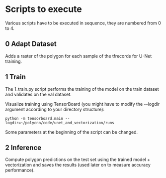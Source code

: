 # Scripts to execute

Various scripts have to be executed in sequence, they are numbered from 0 to 4.

## 0 Adapt Dataset

Adds a raster of the polygon for each sample of the tfrecords for U-Net training.

## 1 Train

The 1_train.py script performs the training of the model on the train dataset and validates on the val dataset.

Visualize training using TensorBoard (you might have to modify the --logdir argument according to your directory structure):
```
python -m tensorboard.main --logdir=~/polycnn/code/unet_and_vectorization/runs
```

Some parameters at the beginning of the script can be changed.

## 2 Inference

Compute polygon predictions on the test set using the trained model + vectorization and saves the results (used later on to measure accuracy performance).